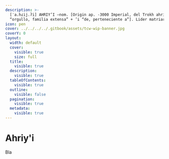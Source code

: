 ```yaml
---
description: >-
  [ˈa.hɾij.ʔi] AHRIY’I –nom. [Origin ap. -3000 Imperial, del Trokh ahriy
  “orgullo, familia extensa” + ’i “de, perteneciente a”]. Lider matriarca Aslan.
icon: pen
cover: ../../../../.gitbook/assets/tcw-wip-banner.jpg
coverY: 0
layout:
  width: default
  cover:
    visible: true
    size: full
  title:
    visible: true
  description:
    visible: true
  tableOfContents:
    visible: true
  outline:
    visible: false
  pagination:
    visible: true
  metadata:
    visible: true
---
```


# Ahriy'i

Bla
